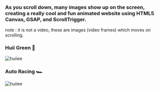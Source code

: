 ### As you scroll down, many images show up on the screen, creating a really cool and fun animated website using HTML5 Canvas, GSAP, and ScrollTrigger.
note : it is not a video, these are images (video frames) which moves on scrolling.

### Huii Green 🍏
![huiiee](huii/huii.gif)

### Auto Racing 🏎️
![huiiee](carr/ar.gif)
